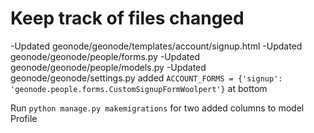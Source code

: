 # Keep track of files changed
-Updated geonode/geonode/templates/account/signup.html
-Updated geonode/geonode/people/forms.py
-Updated geonode/geonode/people/models.py
-Updated geonode/geonode/settings.py added `ACCOUNT_FORMS = {'signup': 'geonode.people.forms.CustomSignupFormWoolpert'}` at bottom

Run `python manage.py makemigrations` for two added columns to model Profile
